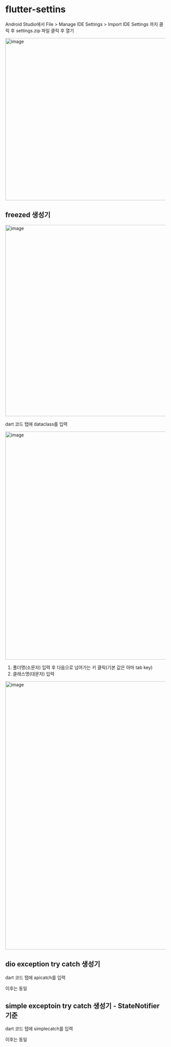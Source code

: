 # flutter-settins
Android Studio에서 File > Manage IDE Settings > Import IDE Settings 까지 클릭 후 settings.zip 파일 클릭 후 열기

<img width="508" alt="image" src="https://github.com/user-attachments/assets/49232966-4270-43de-a601-74dd1a0d1977">


## freezed 생성기
<img width="599" alt="image" src="https://github.com/user-attachments/assets/4cde3a1c-ebd8-4c99-abb8-a813ae222898">

dart 코드 탭에 dataclass를 입력

<img width="714" alt="image" src="https://github.com/user-attachments/assets/6825b027-8d89-4317-8444-00fa6f287467">

1. 폴더명(소문자) 입력 후 다음으로 넘어가는 키 클릭(기본 값은 아마 tab key)
2. 클래스명(대문자) 입력

<img width="840" alt="image" src="https://github.com/user-attachments/assets/e927b10e-b5fb-4b2d-83b7-d65e0e875603">

## dio exception try catch 생성기

dart 코드 탭에 apicatch를 입력

이후는 동일

## simple exceptoin try catch 생성기 - StateNotifier 기준

dart 코드 탭에 simplecatch를 입력

이후는 동일
